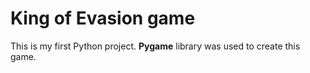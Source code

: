 # King of Evasion game
This is my first Python project. **Pygame** library was used to create this game.
